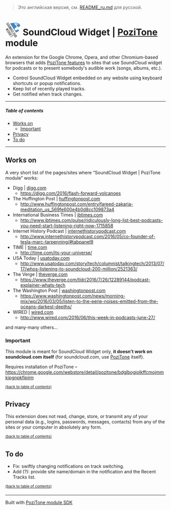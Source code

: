 > Это английская версия, см. [README_ru.md](README_ru.md) для русской.

<img src="/modules/com_soundcloud/img/soundcloud-widget-pozitone-module-icon-48.png" width="48" height="48" alt="SoundCloud Widget | PoziTone module" valign="bottom"> SoundCloud Widget | [PoziTone](https://pozitone.com) module
=======

An extension for the Google Chrome, Opera, and other Chromium-based browsers that adds [PoziTone features](https://github.com/PoziWorld/PoziTone/blob/develop/README_en.md#features) to sites that use SoundCloud widget for podcasts or to present somebody's audible work (songs, albums, etc.).

- Control SoundCloud Widget embedded on any website using keyboard shortcuts or popup notifications.
- Keep list of recently played tracks.
- Get notified when track changes.

___

##### Table of contents

  * [Works on](#works-on)
    * [Important](#important)
  * [Privacy](#privacy)
  * [To do](#to-do)

___

Works on
--------

A very short list of the pages/sites where “SoundCloud Widget | PoziTone module” works:

* Digg | [digg.com](https://digg.com/)
  * https://digg.com/2016/flash-forward-volcanoes
* The Huffington Post | [huffingtonpost.com](http://www.huffingtonpost.com/)
  * http://www.huffingtonpost.com/entry/fareed-zakaria-meditation_us_569fe600e4b0d8cc109873a4
* International Business Times | [ibtimes.com](http://www.ibtimes.com/)
  * http://www.ibtimes.com/pulse/ridiculously-long-list-best-podcasts-you-need-start-listening-right-now-1715858
* Internet History Podcast | [internethistorypodcast.com](http://www.internethistorypodcast.com/)
  * http://www.internethistorypodcast.com/2016/05/co-founder-of-tesla-marc-tarpenning/#tabpanel9
* TIME | [time.com](http://time.com/)
  * http://time.com/its-your-universe/
* USA Today | [usatoday.com](http://www.usatoday.com/)
  * http://www.usatoday.com/story/tech/columnist/talkingtech/2013/07/17/whos-listening-to-soundcloud-200-million/2521363/
* The Verge | [theverge.com](http://www.theverge.com/)
  * https://www.theverge.com/tldr/2016/7/26/12289144/podcast-explainer-whats-tech
* The Washington Post | [washingtonpost.com](https://www.washingtonpost.com/)
  * https://www.washingtonpost.com/news/morning-mix/wp/2016/03/05/listen-to-the-eerie-noises-emitted-from-the-oceans-darkest-depths/
* WIRED | [wired.com](http://www.theverge.com/)
  * http://www.wired.com/2016/06/this-week-in-podcasts-june-27/

and many-many others...


### Important

This module is meant for SoundCloud Widget only, **it doesn't work on soundcloud.com itself** (for soundcloud.com, use [PoziTone](https://pozitone.com) itself).

Requires installation of PoziTone – https://chrome.google.com/webstore/detail/pozitone/bdglbogiolkffcmojmmkipgnpkfipijm

<sup>[(back to table of contents)](#table-of-contents)</sup>


Privacy
--------

This extension does not read, change, store, or transmit any of your personal data (e.g., logins, passwords, messages, contacts) from any of the sites or your computer in absolutely any form.

<sup>[(back to table of contents)](#table-of-contents)</sup>


To do
--------

* Fix: swiftly changing notifications on track switching.
* Add (?): provide site name/domain in the notification and the Recent Tracks list.

<sup>[(back to table of contents)](#table-of-contents)</sup>

---

Built with [PoziTone module SDK](https://github.com/PoziWorld/PoziTone-module-SDK)
